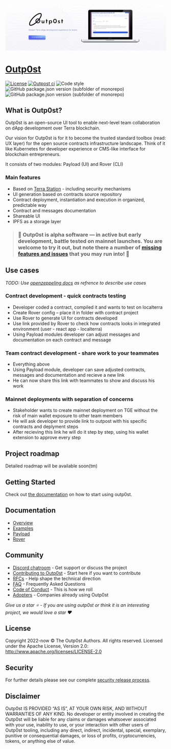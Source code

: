 [![headline](assets/repo_top.png)](https://outp0st.io)

# [Outp0st](https://outp0st.io)

[![License](https://img.shields.io/badge/License-Apache%202.0-blue.svg)](<https://tldrlegal.com/license/apache-license-2.0-(apache-2.0)#summary>)
[![Outpost ci](https://github.com/genolis/outp0st/actions/workflows/outpost_main.yml/badge.svg)](https://github.com/genolis/outp0st/actions/workflows/outpost_main.yml)
![Code style](https://img.shields.io/badge/code_style-prettier-ff69b4.svg)
![GitHub package.json version (subfolder of monorepo)](https://img.shields.io/github/package-json/v/genolis/outp0st?filename=apps%2Fpayload%2Fpackage.json&label=payload)
![GitHub package.json version (subfolder of monorepo)](https://img.shields.io/github/package-json/v/genolis/outp0st?color=green&filename=apps%2Frover%2Fpackage.json&label=rover)

## What is Outp0st?

Outp0st is an open-source UI tool to enable next-level team collaboration on dApp development over Terra blockchain.

Our vision for Outp0st is for it to become the trusted standard toolbox (read: UX layer) for the open source contracts infrastructure landscape. Think of it like Kubernetes for developer experience or CMS-like interface for blockchain entrepreneurs.

It consists of two modules: Payload (UI) and Rover (CLI)

### Main features

- Based on [Terra Station](https://station.terra.money) - including security mechanisms
- UI generation based on contracts source repository
- Contract deployment, instantiation and execution in organized, predictable way
- Contract and messages documentation
- Shareable UI
- IPFS as a storage layer

> ### 🚧 Outp0st is alpha software — in active but early development, battle tested on mainnet launches. You are welcome to try it out, but note there a number of [missing features and issues](https://github.com/genolis/outp0st/issues) that you may run into! 🚧

## Use cases

_TODO: Use [openzeppeling docs](https://docs.openzeppelin.com/defender/admin) as refrence to describe use cases_

### Contract development - quick contracts testing

- Developer coded a contract, compiled it and wants to test on localterra
- Create Rover config – place it in folder with contract project​
- Use Rover to generate UI for contracts developed
- Use link provided by Rover to check how contracts looks in integrated environment (user - react app - localterra)
- Using Payload modules developer can adjust messages and documentation on each contract and message

### Team contract development - share work to your teammates

- Everything above
- Using Payload module, developer can save adjusted contracts, messages and documentation and recieve a new link
- He can now share this link with teammates to show and discuss his work

### Mainnet deployments with separation of concerns

- Stakeholder wants to create mainnet deployment on TGE without the risk of main wallet exposure to other team members
- He will ask developer to provide link to outpost with his specific contracts and deplyment steps​
- After recieving this link he will do it step by step, using his wallet extension to approve every step​

## Project roadmap

Detailed roadmap will be available soon(tm)

## Getting Started

Check out [the documentation](https://outp0st.io/docs/quickstart) on how to start using outp0st.

## Documentation

- [Overview](https://outp0st.io/docs/overview)
- [Examples](https://outp0st.io/docs/examples)
- [Payload](https://outp0st.io/docs/payload/anatomy)
- [Rover](https://outp0st.io/docs/rover)

## Community

- [Discord chatroom](https://discord.gg/CQjDUyBz) - Get support or discuss the project
- [Contributing to Outp0st](https://github.com/genolis/Outp0st/blob/main/CONTRIBUTING.md) - Start here if you want to contribute
- [RFCs](https://github.com/genolis/Outp0st/labels/rfc) - Help shape the technical direction
- [FAQ](https://Outp0st.io/docs/FAQ) - Frequently Asked Questions
- [Code of Conduct](CODE_OF_CONDUCT.md) - This is how we roll
- [Adopters](ADOPTERS.md) - Companies already using Outp0st

_Give us a star ⭐️ - If you are using outp0st or think it is an interesting project, we would love a star ❤️_

## License

Copyright 2022-now © The Outp0st Authors. All rights reserved.
Licensed under the Apache License, Version 2.0: http://www.apache.org/licenses/LICENSE-2.0

## Security


For further details please see our complete [security release process](SECURITY.md).

## Disclaimer

Outp0st IS PROVIDED “AS IS”, AT YOUR OWN RISK, AND WITHOUT WARRANTIES OF ANY KIND. No developer or entity involved in creating the Outp0st will be liable for any claims or damages whatsoever associated with your use, inability to use, or your interaction with other users of Outp0st tooling, including any direct, indirect, incidental, special, exemplary, punitive or consequential damages, or loss of profits, cryptocurrencies, tokens, or anything else of value.
